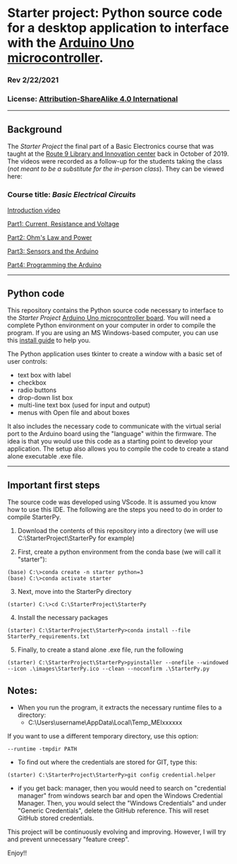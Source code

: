 # Starter project: Python source code for a desktop application to interface with the [Arduino Uno microcontroller](https://github.com/tclupper/StarterUno).

### Rev 2/22/2021
### License: [Attribution-ShareAlike 4.0 International](https://creativecommons.org/licenses/by-sa/4.0)

---
## Background
The _Starter Project_ the final part of a Basic Electronics course that was taught at the [Route 9 Library and Innovation center](https://nccde.org/1389/Route-9-Library-Innovation-Center) back in October of 2019.  The videos were recorded as a follow-up for the students taking the class (*not meant to be a substitute for the in-person class*).  They can be viewed here:

### Course title: _Basic Electrical Circuits_

[Introduction video](https://youtu.be/7xKFPJ8yrWM)

[Part1: Current, Resistance and Voltage](https://youtu.be/wcw07wuuB8o)

[Part2: Ohm's Law and Power](https://youtu.be/5naIT84_2M0)

[Part3: Sensors and the Arduino](https://youtu.be/qC13UVfvqh0)

[Part4: Programming the Arduino](https://youtu.be/MEm4goe0QIw)

---
## Python code
This repository contains the Python source code necessary to interface to the _Starter Project_ [Arduino Uno microcontroller board](https://github.com/tclupper/StarterUno). You will need a complete Python environment on your computer in order to compile the program.  If you are using an MS Windows-based computer, you can use this [install guide](https://github.com/tclupper/PythonInstallGuide) to help you.

The Python application uses tkinter to create a window with a basic set of user controls:
* text box with label
* checkbox
* radio buttons
* drop-down list box
* multi-line text box (used for input and output)
* menus with Open file and about boxes

It also includes the necessary code to communicate with the virtual serial port to the Arduino board using the "language" within the firmware.  The idea is that you would use this code as a starting point to develop your application.  The setup also allows you to compile the code to create a stand alone executable .exe file.

---

## Important first steps

The source code was developed using VScode. It is assumed you know how to use this IDE. The following are the steps you need to do in order to compile StarterPy.

1) Download the contents of this repository into a directory (we will use C:\StarterProject\StarterPy for example)

2) First, create a python environment from the conda base (we will call it "starter"):

```
(base) C:\>conda create -n starter python=3
(base) C:\>conda activate starter
```
3) Next, move into the StarterPy directory
```
(starter) C:\>cd C:\StarterProject\StarterPy
```
4) Install the necessary packages
```
(starter) C:\StarterProject\StarterPy>conda install --file StarterPy_requirements.txt
```
5) Finally, to create a stand alone .exe file, run the following
```
(starter) C:\StarterProject\StarterPy>pyinstaller --onefile --windowed --icon .\images\StarterPy.ico --clean --noconfirm .\StarterPy.py
```
## Notes:
* When you run the program, it extracts the necessary runtime files to a directory:
    * C:\Users\username\AppData\Local\Temp\_MEIxxxxxx

If you want to use a different temporary directory, use this option:
```
--runtime -tmpdir PATH
```
* To find out where the credentials are stored for GIT, type this:
```
(starter) C:\StarterProject\StarterPy>git config credential.helper
```
* if you get back: manager, then you would need to search on "credential manager" from windows search bar and open the Windows Credential Manager. Then, you would select the "Windows Credentials" and under "Generic Credentials", delete the GitHub reference.  This will reset GitHub stored credentials.


This project will be continuously evolving and improving.  However, I will try and prevent unnecessary "feature creep".

Enjoy!!

